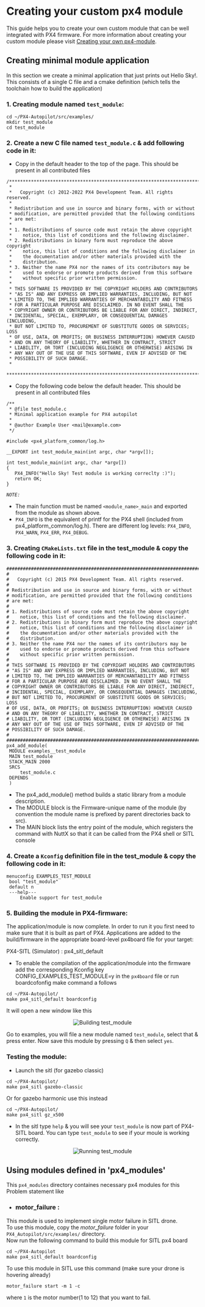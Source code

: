 # Creating your custom px4 module
This guide helps you to create your own custom module that can be well integrated with PX4 firmware. For more information about creating your custom module please visit [Creating your own px4-module](https://github.com/PX4/PX4-user_guide/blob/main/tr/modules/hello_sky.md).

## Creating minimal module application
In this section we create a minimal application that just prints out Hello Sky!. This consists of a single C file and a cmake definition (which tells the toolchain how to build the application)

### 1. Creating module named `test_module`:
```
cd ~/PX4-Autopilot/src/examples/
mkdir test_module
cd test_module
```

### 2. Create a new C file named `test_module.c` & add following code in it:

- Copy in the default header to the top of the page. This should be present in all contributed files
```
/****************************************************************************
 *
 *   Copyright (c) 2012-2022 PX4 Development Team. All rights reserved.
 *
 * Redistribution and use in source and binary forms, with or without
 * modification, are permitted provided that the following conditions
 * are met:
 *
 * 1. Redistributions of source code must retain the above copyright
 *    notice, this list of conditions and the following disclaimer.
 * 2. Redistributions in binary form must reproduce the above copyright
 *    notice, this list of conditions and the following disclaimer in
 *    the documentation and/or other materials provided with the
 *    distribution.
 * 3. Neither the name PX4 nor the names of its contributors may be
 *    used to endorse or promote products derived from this software
 *    without specific prior written permission.
 *
 * THIS SOFTWARE IS PROVIDED BY THE COPYRIGHT HOLDERS AND CONTRIBUTORS
 * "AS IS" AND ANY EXPRESS OR IMPLIED WARRANTIES, INCLUDING, BUT NOT
 * LIMITED TO, THE IMPLIED WARRANTIES OF MERCHANTABILITY AND FITNESS
 * FOR A PARTICULAR PURPOSE ARE DISCLAIMED. IN NO EVENT SHALL THE
 * COPYRIGHT OWNER OR CONTRIBUTORS BE LIABLE FOR ANY DIRECT, INDIRECT,
 * INCIDENTAL, SPECIAL, EXEMPLARY, OR CONSEQUENTIAL DAMAGES (INCLUDING,
 * BUT NOT LIMITED TO, PROCUREMENT OF SUBSTITUTE GOODS OR SERVICES; LOSS
 * OF USE, DATA, OR PROFITS; OR BUSINESS INTERRUPTION) HOWEVER CAUSED
 * AND ON ANY THEORY OF LIABILITY, WHETHER IN CONTRACT, STRICT
 * LIABILITY, OR TORT (INCLUDING NEGLIGENCE OR OTHERWISE) ARISING IN
 * ANY WAY OUT OF THE USE OF THIS SOFTWARE, EVEN IF ADVISED OF THE
 * POSSIBILITY OF SUCH DAMAGE.
 *
 ****************************************************************************/
```
- Copy the following code below the default header. This should be present in all contributed files

```
/**
 * @file test_module.c
 * Minimal application example for PX4 autopilot
 *
 * @author Example User <mail@example.com>
 */

#include <px4_platform_common/log.h>

__EXPORT int test_module_main(int argc, char *argv[]);

int test_module_main(int argc, char *argv[])
{
   PX4_INFO("Hello Sky! Test module is working correclty :)");
   return OK;
}
```
*`NOTE:`*
- The main function must be named `<module_name>_main` and exported from the module as shown above.
- `PX4_INFO` is the equivalent of printf for the PX4 shell (included from px4_platform_common/log.h). There are different log levels: `PX4_INFO`, `PX4_WARN`, `PX4_ERR`, `PX4_DEBUG`.

### 3. Creating `CMakeLists.txt` file in the test_module & copy the following code in it:
```
############################################################################
#
#   Copyright (c) 2015 PX4 Development Team. All rights reserved.
#
# Redistribution and use in source and binary forms, with or without
# modification, are permitted provided that the following conditions
# are met:
#
# 1. Redistributions of source code must retain the above copyright
#    notice, this list of conditions and the following disclaimer.
# 2. Redistributions in binary form must reproduce the above copyright
#    notice, this list of conditions and the following disclaimer in
#    the documentation and/or other materials provided with the
#    distribution.
# 3. Neither the name PX4 nor the names of its contributors may be
#    used to endorse or promote products derived from this software
#    without specific prior written permission.
#
# THIS SOFTWARE IS PROVIDED BY THE COPYRIGHT HOLDERS AND CONTRIBUTORS
# "AS IS" AND ANY EXPRESS OR IMPLIED WARRANTIES, INCLUDING, BUT NOT
# LIMITED TO, THE IMPLIED WARRANTIES OF MERCHANTABILITY AND FITNESS
# FOR A PARTICULAR PURPOSE ARE DISCLAIMED. IN NO EVENT SHALL THE
# COPYRIGHT OWNER OR CONTRIBUTORS BE LIABLE FOR ANY DIRECT, INDIRECT,
# INCIDENTAL, SPECIAL, EXEMPLARY, OR CONSEQUENTIAL DAMAGES (INCLUDING,
# BUT NOT LIMITED TO, PROCUREMENT OF SUBSTITUTE GOODS OR SERVICES; LOSS
# OF USE, DATA, OR PROFITS; OR BUSINESS INTERRUPTION) HOWEVER CAUSED
# AND ON ANY THEORY OF LIABILITY, WHETHER IN CONTRACT, STRICT
# LIABILITY, OR TORT (INCLUDING NEGLIGENCE OR OTHERWISE) ARISING IN
# ANY WAY OUT OF THE USE OF THIS SOFTWARE, EVEN IF ADVISED OF THE
# POSSIBILITY OF SUCH DAMAGE.
#
############################################################################
px4_add_module(
 MODULE examples__test_module
 MAIN test_module
 STACK_MAIN 2000
 SRCS
     test_module.c
 DEPENDS
 )
```
- The px4_add_module() method builds a static library from a module description.
- The MODULE block is the Firmware-unique name of the module (by convention the module name is prefixed by parent directories back to src).
- The MAIN block lists the entry point of the module, which registers the command with NuttX so that it can be called from the PX4 shell or SITL console

### 4. Create a `Kconfig` definition file in the test_module & copy the following code in it:
```
menuconfig EXAMPLES_TEST_MODULE
 bool "test_module"
 default n
 ---help---
     Enable support for test_module
```

### 5. Building the module in PX4-firmware:
The application/module is now complete. In order to run it you first need to make sure that it is built as part of PX4. Applications are added to the build/firmware in the appropriate board-level px4board file for your target:

PX4-SITL (Simulator) : px4_sitl_default

- To enable the compilation of the application/module into the firmware add the corresponding Kconfig key CONFIG_EXAMPLES_TEST_MODULE=y in the `px4board` file or run boardcofonfig make command a follows
```
cd ~/PX4-Autopilot/
make px4_sitl_default boardconfig
```
It will open a new window like this
<div align="center">
  <img src="media/building_module.png" alt="Building test_module" />
</div>

Go to examples, you will file a new module named `test_module`, select that & press enter. Now save this module by pressing `Q` & then select `yes`.

### Testing the module:
- Launch the sitl (for gazebo classic)
```
cd ~/PX4-Autopilot/
make px4_sitl gazebo-classic
```
Or for gazebo harmonic use this instead
```
cd ~/PX4-Autopilot/
make px4_sitl gz_x500
```
- In the sitl type `help` & you will see your `test_module` is now part of PX4-SITL board.
You can type `test_module` to see if your moule is working correctly.

<div align="center">
  <img src="media/testing_module.png" alt="Running test_module" />
</div>

## Using modules defined in 'px4_modules'
This `px4_modules` directory containes necessary px4 modules for this Problem statement like    
- ### motor_failure :   

This module is used to implement single motor failure in SITL drone.    
To use this module, copy the *motor_failure* folder in your `PX4_Autopilot/src/examples/` directory.    
Now run the following command to build this module for SITL px4 board
```
cd ~/PX4-Autopilot
make px4_sitl_default boardconfig
```
To use this module in SITL use this command (make sure your drone is hovering already)
```
motor_failure start -m 1 -c
```
where `1` is the motor number(1 to 12) that you want to fail.
